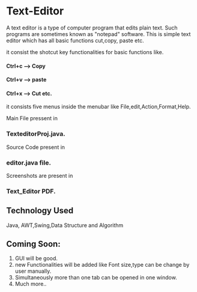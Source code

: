 # Text-Editor
A text editor is a type of computer program that edits plain text. Such programs are sometimes known as "notepad" software.
This is simple text editor which has all basic functions cut,copy, paste etc.

it consist the shotcut key functionalities for basic functions like.

#### Ctrl+c --> Copy
#### Ctrl+v --> paste
#### Ctrl+x --> Cut etc.
it consists five menus inside the menubar like File,edit,Action,Format,Help.

 
Main File pressent in 
### TexteditorProj.java.
Source Code present in 
### editor.java file.
Screenshots are present in 
### Text_Editor PDF.

## Technology Used
Java, AWT,Swing,Data Structure and Algorithm

## Coming Soon:
1. GUI will be good.
2. new Functionalities will be added like Font size,type can be change by user manually.
3. Simultaneously more than one tab can be opened in one window.
4. Much more..
